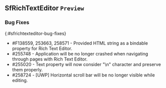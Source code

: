 ## SfRichTextEditor `Preview` 

### Bug Fixes
{:#sfrichtexteditor-bug-fixes}

* \#F138559, 253663, 258571 - Provided HTML string as a bindable property for Rich Text Editor.
* \#255748 - Application will be no longer crashed when navigating through pages with Rich Text Editor.
* \#255020 - Text property will now consider "\n" character and preserve them properly.
* \#258724 - [UWP] Horizontal scroll bar will be no longer visible while editing.

 

